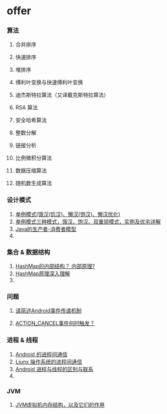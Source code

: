 # offer
### 算法

1. 合并排序

2. 快速排序

3. 堆排序

4. 傅利叶变换与快速傅利叶变换

5. 迪杰斯特拉算法（又译戴克斯特拉算法）

6. RSA 算法

7. 安全哈希算法

8. 整数分解

9. 链接分析

10. 比例微积分算法

11. 数据压缩算法

12. 随机数生成算法

    

### 设计模式

1. [单例模式(饿汉(饥汉)、懒汉(饱汉)、懒汉优化)](https://www.jianshu.com/p/18d70ba44ca5) 
2. [单例模式三种模式，饿汉、饱汉、双重锁模式，实例及优劣详解](https://blog.csdn.net/zhangliangzi/article/details/52438401)
3. [Java的生产者-消费者模型 ](https://blog.csdn.net/wowwilliam0/article/details/80875673)
4. 

### 集合  & 数据结构

1. [HashMap的内部结构？ 内部原理? ](https://blog.csdn.net/dixialaoshu4/article/details/84331169)
2. [HashMap原理深入理解](https://blog.csdn.net/visant/article/details/80045154)
3. 

### 问题

1. [请简述Android事件传递机制](https://github.com/hgncxzy/offer/blob/master/docs/Android事件传递机制.md)

2. [ACTION_CANCEL事件何时触发？](https://github.com/hgncxzy/offer/blob/master/docs/ACTION_CANCEL事件何时触发？.md)

### 进程  & 线程

1. [Android 的进程间通信](https://blog.csdn.net/hzw2017/article/details/81275438)
2. [Liunx 操作系统的进程间通信](https://www.cnblogs.com/jxc321/p/9296571.html)
3. [Android 进程与线程的区别与联系](https://www.jianshu.com/p/f3feb05e3281)
4. 

### JVM

1. [JVM虚拟机内存结构，以及它们的作用]()